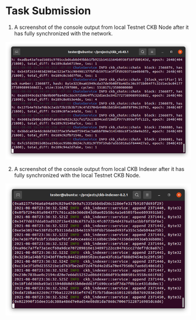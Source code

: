 # Task Submission

1. A screenshot of the console output from local Testnet CKB Node after it has fully synchronized with the network.
    
![alt text](1.png)
    
2. A screenshot of the console output from local CKB Indexer after it has fully synchronized with the local Testnet CKB Node.

![alt text](2.png)